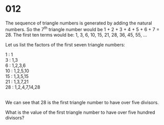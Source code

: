 # 012
<p>The sequence of triangle numbers is generated by adding the natural numbers. So the 7<sup>th</sup> triangle number would be 1 + 2 + 3 + 4 + 5 + 6 + 7 = 28. The first ten terms would be:
1, 3, 6, 10, 15, 21, 28, 36, 45, 55, ...</p>
<p>Let us list the factors of the first seven triangle numbers:</p>
 1 : 1 <br>
 3 : 1,3 <br>
 6 : 1,2,3,6 <br>
10 : 1,2,5,10 <br>
15 : 1,3,5,15 <br>
21 : 1,3,7,21 <br>
28 : 1,2,4,7,14,28 <br> <br>
<p>We can see that 28 is the first triangle number to have over five divisors.</p>
<p>What is the value of the first triangle number to have over five hundred divisors?</p>
